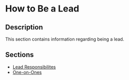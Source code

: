 # How to Be a Lead

## Description
This section contains information regarding being a lead.

## Sections

- [Lead Responsibilites](./leadResponsibilites.md)
- [One-on-Ones](./one-on-ones.md)
